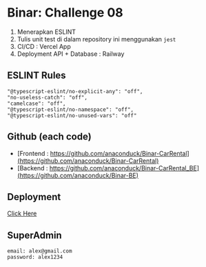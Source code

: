 # Binar: Challenge 08

1. Menerapkan ESLINT
2. Tulis unit test di dalam repository ini menggunakan `jest`
3. CI/CD : Vercel App
4. Deployment API + Database : Railway

## ESLINT Rules
```
"@typescript-eslint/no-explicit-any": "off",
"no-useless-catch": "off",
"camelcase": "off",
"@typescript-eslint/no-namespace": "off",
"@typescript-eslint/no-unused-vars": "off"
```

## Github (each code)
- [Frontend : https://github.com/anaconduck/Binar-CarRental](https://github.com/anaconduck/Binar-CarRental)
- [Backend : https://github.com/anaconduck/Binar-CarRental_BE](https://github.com/anaconduck/Binar-BE)

## Deployment
[Click Here](https://binar-car-rental-black.vercel.app/)

## SuperAdmin
```
email: alex@gmail.com
password: alex1234
```

